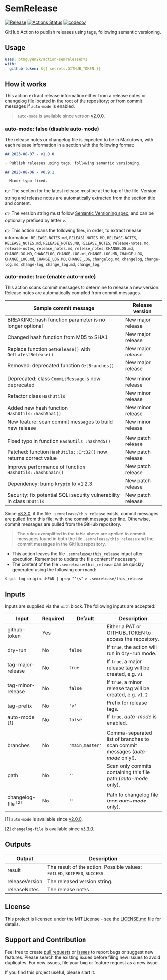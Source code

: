 # SemRelease

[![Release](https://img.shields.io/github/release/btnguyen2k/action-semrelease.svg?style=flat-square)](RELEASE-NOTES.md)
[![Actions Status](https://github.com/btnguyen2k/action-semrelease/actions/workflows/test.yaml/badge.svg)](https://github.com/btnguyen2k/action-semrelease/actions)
[![codecov](https://codecov.io/gh/btnguyen2k/action-semrelease/branch/main/graph/badge.svg)](https://codecov.io/gh/btnguyen2k/action-semrelease)

GitHub Action to publish releases using tags, following semantic versioning.

## Usage

```yaml
uses: btnguyen2k/action-semrelease@v1
with:
  github-token: ${{ secrets.GITHUB_TOKEN }}
```

## How it works

This action extract release information either from a release notes or changelog file located in the root of the repository; or from commit messages if `auto-mode` is enabled.

> `auto-mode` is available since version [v2.0.0](RELEASE-NOTES.md).

### auto-mode: false (disable auto-mode)

The release notes or changelog file is expected to be in Markdown, with each release information in a section with the following format:

```markdown
## 2023-08-07 - v1.0.0

- Publish releases using tags, following semantic versioning.

## 2023-08-06 - v0.9.1

- Minor typo fixed.
```

👉 The section for the latest release must be at the top of the file. Version string and release notes are automatically extracted from the section title and content.

👉 The version string must follow [Semantic Versioning spec](https://semver.org), and can be optionally prefixed by letter `v`.

👉 This action scans the following files, in order, to extract release information: `RELEASE-NOTES.md`, `RELEASE_NOTES.MD`, `RELEASE-NOTES`,
`RELEASE_NOTES.md`, `RELEASE_NOTES.MD`, `RELEASE_NOTES`, `release-notes.md`, `release-notes`, `release_notes.md`,
`release_notes`, `CHANGELOG.md`, `CHANGELOG.MD`, `CHANGELOG`, `CHANGE-LOG.md`, `CHANGE-LOG.MD`, `CHANGE-LOG`,
`CHANGE_LOG.md`, `CHANGE_LOG.MD`, `CHANGE_LOG`, `changelog.md`, `changelog`, `change-log.md`, `change-log`,
`change_log.md`, `change_log`.

### auto-mode: true (enable auto-mode)

This action scans commit messages to determine to release a new version. Release notes are automatically compiled from commit messages.

| Sample commit message                                                  | Release version   |
|------------------------------------------------------------------------|-------------------|
| BREAKING: hash function parameter is no longer optional                | New major release |
| Changed hash function from MD5 to SHA1                                 | New major release |
| Replace function `GetRelease()` with `GetLatestRelease()`              | New major release |
| Removed: deprecated function `GetBranches()`                           | New major release |
|                                                                        |                   |
| Deprecated: class `CommitMessage` is now deprecated                    | New minor release |
| Refactor class `HashUtils`                                             | New minor release |
| Added new hash function `HashUtils::hashSha1()`                        | New minor release |
| New feature: scan commit messages to build new release                 | New minor release |
|                                                                        |                   |
| Fixed typo in function `HashUtils::hashMd5()`                          | New patch release |
| Patched: function `HashUtils::Crc32()` now returns correct value       | New patch release |
| Improve performance of function `HashUtils::hashChain()`               | New patch release |
| Dependency: bump `krypto` to v1.2.3                                    | New patch release |
| Security: fix potential SQLi security vulnerability in class `DbUtils` | New patch release |

Since [v3.3.0](RELEASE-NOTES.md), if the file `.semrelease/this_release` exists, commit messages are pulled from this file, with one commit message per line.
Otherwise, commit messages are pulled from the GitHub repository.

> The rules exemplified in the table above are applied to commit messages found in both the file `.semrelease/this_release` and the commit messages in the GitHub repository.

- This action leaves the file `.semrelease/this_release` intact after execution. Remember to update the file content if necessary.
- The content of the file `.semrelease/this_release` can be quickly generated using the following command:

```shell
$ git log origin..HEAD | grep "^\s" > .semrelease/this_release
```

## Inputs

Inputs are supplied via the `with` block. The following inputs are accepted:

| Input                         | Required | Default         | Description                                                                   |
|-------------------------------|----------|-----------------|-------------------------------------------------------------------------------|
| github-token                  | Yes      |                 | Either a PAT or GITHUB_TOKEN to access the repository.                        |
| dry-run                       | No       | `false`         | If `true`, the action will run in dry-run mode.                               |
| tag-major-release             | No       | `true`          | If `true`, a major release tag will be created, e.g. `v1`                     |
| tag-minor-release             | No       | `false`         | If `true`, a minor release tag will be created, e.g. `v1.2`                   |
| tag-prefix                    | No       | `'v'`           | Prefix for release tags.                                                      |
| auto-mode <sup>[1]</sup>      | No       | `false`         | If `true`, _auto-mode_ is enabled.                                            |
|                               |          |                 |                                                                               |
| branches                      | No       | `'main,master'` | Comma-separated list of branches to scan commit messages (_auto-mode_ only!). |
| path                          | No       | `''`            | Scan only commits containing this file path (_auto-mode_ only).               |
|                               |          |                 |                                                                               |
| changelog-file <sup>[2]</sup> | No       | `''`            | Path to changelog file (_non auto-mode_ only).                                |

[1] `auto-mode` is available since [v2.0.0](RELEASE-NOTES.md).

[2] `changelog-file` is available since [v3.3.0](RELEASE-NOTES.md).

## Outputs

| Output         | Description                                                                |
|----------------|----------------------------------------------------------------------------|
| result         | The result of the action. Possible values: `FAILED`, `SKIPPED`, `SUCCESS`. |
| releaseVersion | The released version string.                                               |
| releaseNotes   | The release notes.                                                         |

## License

This project is licensed under the MIT License - see the [LICENSE.md](LICENSE.md) file for details.

## Support and Contribution

Feel free to create [pull requests](https://github.com/btnguyen2k/action-semrelease/pulls) or [issues](https://github.com/btnguyen2k/action-semrelease/issues) to report bugs or suggest new features.
Please search the existing issues before filing new issues to avoid duplicates. For new issues, file your bug or feature request as a new issue.

If you find this project useful, please start it.
